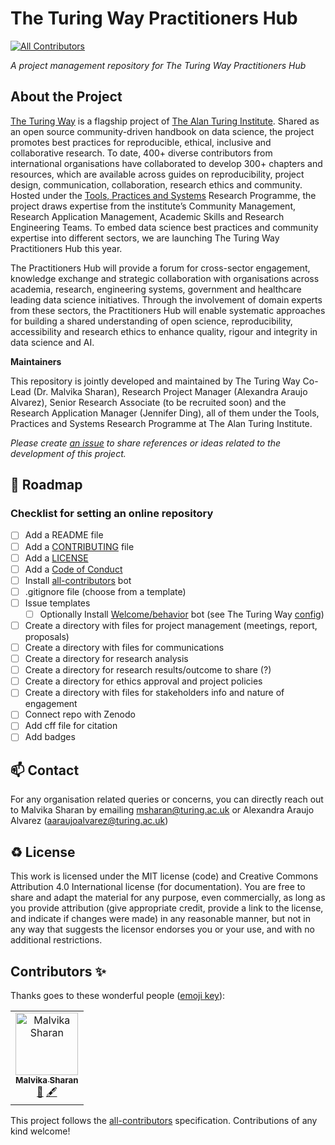 # The Turing Way Practitioners Hub
<!-- ALL-CONTRIBUTORS-BADGE:START - Do not remove or modify this section -->
[![All Contributors](https://img.shields.io/badge/all_contributors-1-orange.svg?style=flat-square)](#contributors-)
<!-- ALL-CONTRIBUTORS-BADGE:END -->

*A project management repository for The Turing Way Practitioners Hub*

## About the Project

[The Turing Way](https://the-turing-way.netlify.app/welcome) is a flagship project of [The Alan Turing Institute](https://www.turing.ac.uk/). 
Shared as an open source community-driven handbook on data science, the project promotes best practices for reproducible, ethical, inclusive and collaborative research. 
To date, 400+ diverse contributors from international organisations have collaborated to develop 300+ chapters and resources, which are available across guides on reproducibility, project design, communication, collaboration, research ethics and community. 
Hosted under the [Tools, Practices and Systems](https://www.turing.ac.uk/research/research-programmes/tools-practices-and-systems) Research Programme, the project draws expertise from the institute’s Community Management, Research Application Management, Academic Skills and Research Engineering Teams.
To embed data science best practices and community expertise into different sectors, we are launching The Turing Way Practitioners Hub this year. 

The Practitioners Hub will provide a forum for cross-sector engagement, knowledge exchange and strategic collaboration with organisations across academia, research, engineering systems, government and healthcare leading data science initiatives. 
Through the involvement of domain experts from these sectors, the Practitioners Hub will enable systematic approaches for building a shared understanding of open science, reproducibility, accessibility and research ethics to enhance quality, rigour and integrity in data science and AI.


**Maintainers**

This repository is jointly developed and maintained by The Turing Way Co-Lead (Dr. Malvika Sharan), Research Project Manager (Alexandra Araujo Alvarez), Senior Research Associate (to be recruited soon) and the Research Application Manager (Jennifer Ding), all of them under the Tools, Practices and Systems Research Programme at The Alan Turing Institute.

*Please create [an issue](../../issues) to share references or ideas related to the development of this project.*

🎯 Roadmap
---

### Checklist for setting an online repository 

- [ ] Add a README file
- [ ] Add a [CONTRIBUTING](CONTRIBUTING.md) file
- [ ] Add a [LICENSE](LICENSE.md)
- [ ] Add a [Code of Conduct](CODE_OF_CONDUCT.md)
- [ ] Install [all-contributors](https://allcontributors.org/) bot
- [ ] .gitignore file (choose from a template)
- [ ] Issue templates
    - [ ] Optionally Install [Welcome/behavior](https://github.com/behaviorbot/welcome) bot (see The Turing Way [config](https://github.com/alan-turing-institute/the-turing-way/blob/main/.github/config.yml))
- [ ] Create a directory with files for project management (meetings, report, proposals)
- [ ] Create a directory with files for communications
- [ ] Create a directory for research analysis
- [ ] Create a directory for research results/outcome to share (?)
- [ ] Create a directory for ethics approval and project policies
- [ ] Create a directory with files for stakeholders info and nature of engagement
- [ ] Connect repo with Zenodo
- [ ] Add cff file for citation
- [ ] Add badges

📫 Contact
---

For any organisation related queries or concerns, you can directly reach out to Malvika Sharan by emailing [msharan@turing.ac.uk](mailto:msharan@turing.ac.uk) or Alexandra Araujo Alvarez (aaraujoalvarez@turing.ac.uk)

♻️ License
---

This work is licensed under the MIT license (code) and Creative Commons Attribution 4.0 International license (for documentation).
You are free to share and adapt the material for any purpose, even commercially,
as long as you provide attribution (give appropriate credit, provide a link to the license,
and indicate if changes were made) in any reasonable manner, but not in any way that suggests the
licensor endorses you or your use, and with no additional restrictions.

## Contributors ✨

Thanks goes to these wonderful people ([emoji key](https://allcontributors.org/docs/en/emoji-key)):

<!-- ALL-CONTRIBUTORS-LIST:START - Do not remove or modify this section -->
<!-- prettier-ignore-start -->
<!-- markdownlint-disable -->
<table>
  <tbody>
    <tr>
      <td align="center"><a href="http://malvikasharan.github.io/"><img src="https://avatars.githubusercontent.com/u/5370471?v=4?s=100" width="100px;" alt="Malvika Sharan"/><br /><sub><b>Malvika Sharan</b></sub></a><br /><a href="#ideas-malvikasharan" title="Ideas, Planning, & Feedback">🤔</a> <a href="#content-malvikasharan" title="Content">🖋</a></td>
    </tr>
  </tbody>
</table>

<!-- markdownlint-restore -->
<!-- prettier-ignore-end -->

<!-- ALL-CONTRIBUTORS-LIST:END -->

This project follows the [all-contributors](https://github.com/all-contributors/all-contributors) specification. Contributions of any kind welcome!
